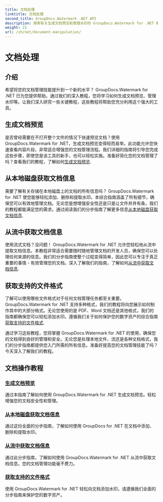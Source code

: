 ```yaml
---
title: 文档处理
linktitle: 文档处理
second_title: GroupDocs.Watermark .NET API
description: 探索有关生成文档预览和管理水印的 GroupDocs.Watermark for .NET 教程。加强文档安全和管理。
weight: 21
url: /zh/net/document-manipulation/
---
```


# 文档处理

## 介绍

希望将您的文档管理技能提升到一个新的水平？ GroupDocs.Watermark for .NET 已为您提供帮助。通过我们的深入教程，您将学习如何生成文档预览、管理水印等。让我们深入研究一些关键教程，这些教程将帮助您充分利用这个强大的工具。


## 生成文档预览
是否曾经需要在不打开整个文件的情况下快速预览文档？使用 GroupDocs.Watermark for .NET，生成文档预览变得轻而易举。此功能允许您快速查看内容片段，非常适合增强您的文档管理流程。我们详细的指南将引导您完成这些步骤，即使您是该工具的新手，也可以轻松实施。准备好简化您的文档管理了吗？查看我们的教程，了解如何[生成文档预览](./generate-document-preview/).

## 从本地磁盘获取文档信息
需要了解有关存储在本地磁盘上的文档的所有信息吗？ GroupDocs.Watermark for .NET 使您能够轻松添加、删除和提取水印。本综合指南涵盖了所有细节，确保您可以有效地管理文档。无论您是想增强安全性还是只是让文件井井有条，我们的教程都能满足您的需求。通过阅读我们的分步指南了解更多信息[从本地磁盘获取文档信息](./get-document-info-local-disk/).

## 从流中获取文档信息
使用流式文档？没问题！ GroupDocs.Watermark for .NET 允许您轻松地从流中提取文档信息。本教程非常适合需要随时随地管理文档的开发人员，确保您可以处理任何来源的信息。我们的分步指南使整个过程变得简单，因此您可以专注于真正重要的事情 - 有效管理您的文档。深入了解我们的指南，了解如何[从流中获取文档信息](./get-document-info-stream/).

## 获取支持的文件格式
了解可以使用哪些文件格式对于任何文档管理任务都至关重要。 GroupDocs.Watermark for .NET 支持多种格式，我们的教程将向您展示如何制作其中的大部分格式。无论您使用的是 PDF、Word 文档还是其他格式，我们的指南都确保您可以轻松添加水印。遵循我们关于如何保护您的数字资产的综合指南[获取支持的文件格式](./get-supported-file-formats/).

通过学习这些教程，您将掌握 GroupDocs.Watermark for .NET 的使用，确保您的文档得到良好的管理和安全。无论您是处理本地文件、流还是各种文档格式，我们的分步指南都提供您入门所需的所有信息。准备好提高您的文档管理技能了吗？今天深入了解我们的教程。
## 文档操作教程
### [生成文档预览](./generate-document-preview/)
通过本指南了解如何使用 GroupDocs.Watermark for .NET 生成文档预览。轻松增强您的文档安全性和管理。
### [从本地磁盘获取文档信息](./get-document-info-local-disk/)
通过这份全面的分步指南，了解如何使用 GroupDocs for .NET 在文档中添加、删除和提取水印。
### [从流中获取文档信息](./get-document-info-stream/)
通过此分步指南，了解如何使用 GroupDocs.Watermark for .NET 从流中获取文档信息。您的文档管理功能毫不费力。
### [获取支持的文件格式](./get-supported-file-formats/)
使用 GroupDocs.Watermark for .NET 轻松向文档添加水印。请遵循我们全面的分步指南来保护您的数字资产。